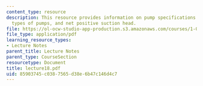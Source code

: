 ```yaml
---
content_type: resource
description: This resource provides information on pump specifications and requirements,
  types of pumps, and net positive suction head.
file: https://ol-ocw-studio-app-production.s3.amazonaws.com/courses/1-060-engineering-mechanics-ii-spring-2006/85903745c0387565d38e6b47c146d4c7_lecture18.pdf
file_type: application/pdf
learning_resource_types:
- Lecture Notes
parent_title: Lecture Notes
parent_type: CourseSection
resourcetype: Document
title: lecture18.pdf
uid: 85903745-c038-7565-d38e-6b47c146d4c7
---
```

